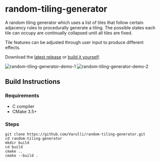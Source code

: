 # random-tiling-generator

A random tiling generator which uses a list of tiles that follow certain adjacency rules to procedurally generate a tiling. The possible states each tile can occupy are continually collapsed until all tiles are fixed.

Tile features can be adjusted through user input to produce different effects.

Download the [latest release](https://github.com/Varulli/random-tiling-generator/releases/latest) or [build it yourself](https://github.com/Varulli/random-tiling-generator#build-instructions).

![random-tiling-generator-demo-1](https://github.com/user-attachments/assets/a7567e89-9515-4492-b190-aee74fd8848c)
![random-tiling-generator-demo-2](https://github.com/user-attachments/assets/9f4446bd-da56-4c8e-a0a2-12b53865c0d2)

## Build Instructions

### Requirements
- C compiler
- CMake 3.5+

### Steps
```
git clone https://github.com/Varulli/random-tiling-generator.git
cd random-tiling-generator
mkdir build
cd build
cmake ..
cmake --build .
```
